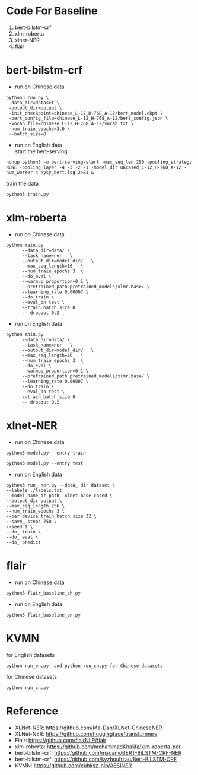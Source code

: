 # Code For Baseline
1. bert-bilstm-crf
2. xlm-roberta
3. xlnet-NER
4. flair

# bert-bilstm-crf
- run on Chinese data
```
python3 run.py \ 
 -data_dir=dataset \  
 -output_dir=output \  
 -init_checkpoint=chinese_L-12_H-768_A-12/bert_model.ckpt \  
 -bert_config_file=chinese_L-12_H-768_A-12/bert_config.json \  
 -vocab_file=chinese_L-12_H-768_A-12/vocab.txt \  
 -num_train_epochs=3.0 \  
 --batch_size=8
```
- run on English data  
start the bert-serving
```
nohup python3 -u bert-serving-start -max_seq_len 250 -pooling_strategy NONE -pooling_layer -4 -3 -2 -1 -model_dir uncased_L-12_H-768_A-12 -num_worker 4 >ysy_bert.log 2>&1 &
```
train the data
```
python3 train.py
```

# xlm-roberta
- run on Chinese data
```
python main.py 
      --data_dir=data/ \
      --task_name=ner   \
      --output_dir=model_dir/   \
      --max_seq_length=16   \
      --num_train_epochs 3  \
      --do_eval \
      --warmup_proportion=0.1 \
      --pretrained_path pretrained_models/xlmr.base/ \
      --learning_rate 0.00007 \
      --do_train \
      --eval_on test \
      --train_batch_size 8
      -- dropout 0.2
```
- run on English data
```
python main.py 
      --data_dir=data/ \
      --task_name=ner   \
      --output_dir=model_dir/   \
      --max_seq_length=16   \
      --num_train_epochs 3  \
      --do_eval \
      --warmup_proportion=0.1 \
      --pretrained_path pretrained_models/xlmr.base/ \
      --learning_rate 0.00007 \
      --do_train \
      --eval_on test \
      --train_batch_size 8
      -- dropout 0.2
```

# xlnet-NER
- run on Chinese data
```
python3 model.py --entry train
```
```
python3 model.py --entry test
```
- run on English data
```
python3 run_ ner.py --data_ dir dataset \
--labels ./labels.txt 
--model_name_or_path  xlnet-base-cased \
--output_dir output \
--max_seq_length 256 \
--num_train_epochs 3 \
--per_device_train_batch_size 32 \
--save_ steps 750 \
--seed 1 \
--do_ train \
--do_ eval \
--do_ predict
```

# flair
- run on Chinese data
```
python3 flair_baseline_ch.py
```
- run on English data
```
python3 flair_baseline_en.py
```

# KVMN
for English datasets
```
python run_en.py  and python run_cn.py for Chinese datasets
```
for Chinese datasets
```
python run_cn.py
```
# Reference
- XLNet-NER: <https://github.com/Ma-Dan/XLNet-ChineseNER>
- XLNet-NER: <https://github.com/huggingface/transformers>
- Flair: <https://github.com/flairNLP/flair>
- xlm-roberta: <https://github.com/mohammadKhalifa/xlm-roberta-ner>
- bert-bilstm-crf: <https://github.com/macanv/BERT-BiLSTM-CRF-NER>
- bert-bilstm-crf: <https://github.com/kyzhouhzau/Bert-BiLSTM-CRF>
- KVMN: <https://github.com/cuhksz-nlp/AESINER>
